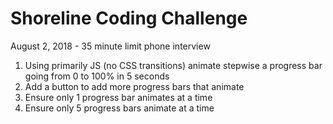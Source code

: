 # Shoreline Coding Challenge
August 2, 2018 - 35 minute limit phone interview
1. Using primarily JS (no CSS transitions) animate stepwise a progress bar going from 0 to 100% in 5 seconds
2. Add a button to add more progress bars that animate
3. Ensure only 1 progress bar animates at a time
4. Ensure only 5 progress bars animate at a time
